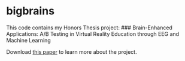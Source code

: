 # bigbrains

This code contains my Honors Thesis project: ### Brain-Enhanced Applications: A/B Testing in Virtual Reality Education through EEG and Machine Learning

Download [this paper](https://github.com/VitorInserra/bigbrains/blob/2214f86d0e3470bcc5fdb44b6a15714a0234a453/Brain-Enhanced%20Applications%20Demo%20Paper.pdf) to learn more about the project.
